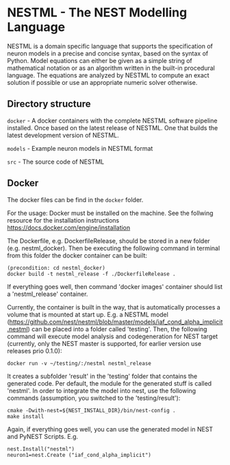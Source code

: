 # NESTML - The NEST Modelling Language

NESTML is a domain specific language that supports the specification of neuron models
in a precise and concise syntax, based on the syntax of Python. Model equations can either be given as a simple string of mathematical notation or as an algorithm written
in the built-in procedural language. The equations are analyzed by NESTML to compute
an exact solution if possible or use an appropriate numeric solver otherwise.

## Directory structure

`docker` - A docker containers with the complete NESTML software pipeline installed. Once based on the latest release of NESTML. One that builds the latest development version of NESTML.

`models` - Example neuron models in NESTML format

`src` - The source code of NESTML

## Docker
The docker files can be find in the `docker` folder.

For the usage:
Docker must be installed on the machine. See the follwing resource for the installation instructions https://docs.docker.com/engine/installation

The Dockerfile, e.g. DockerfileRelease, should  be stored in a new folder (e.g. nestml_docker). Then be executing the following command in terminal from this folder the docker container can be built:
```
(precondition: cd nestml_docker)
docker build -t nestml_release -f ./DockerfileRelease .
```
If everything goes well, then command 'docker images' container should list a 'nestml_release' container.

Currently, the container is built in the way, that is automatically processes a volume that is mounted at start up. E.g. a NESTML model (https://github.com/nest/nestml/blob/master/models/iaf_cond_alpha_implicit.nestml) can be placed into a folder called 'testing'. Then, the following command will execute model analysis and codegeneration for NEST target (currently, only the NEST master is supported, for earlier version use releases prio 0.1.0):
```
docker run -v ~/testing/:/nestml nestml_release
```

It creates a subfolder 'result' in the 'testing' folder that contains the generated code. Per default, the module for the generated stuff is called 'nestml'. In order to integrate the model into nest, use the following commands (assumption, you switched to the 'testing/result'):
```
cmake -Dwith-nest=${NEST_INSTALL_DIR}/bin/nest-config .
make install
```
Again, if everything goes well, you can use the generated model in NEST and PyNEST Scripts. E.g.
```
nest.Install("nestml")
neuron1=nest.Create ("iaf_cond_alpha_implicit")
```
